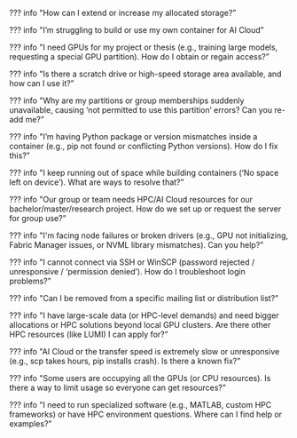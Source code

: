 ??? info "How can I extend or increase my allocated storage?”


??? info "I’m struggling to build or use my own container for AI Cloud”
    

??? info "I need GPUs for my project or thesis (e.g., training large models, requesting a special GPU partition). How do I obtain or regain access?”
    

??? info "Is there a scratch drive or high-speed storage area available, and how can I use it?”
    

??? info "Why are my partitions or group memberships suddenly unavailable, causing ‘not permitted to use this partition’ errors? Can you re-add me?”
    

??? info "I’m having Python package or version mismatches inside a container (e.g., pip not found or conflicting Python versions). How do I fix this?”
    

??? info "I keep running out of space while building containers (‘No space left on device’). What are ways to resolve that?”
    

??? info "Our group or team needs HPC/AI Cloud resources for our bachelor/master/research project. How do we set up or request the server for group use?”
    

??? info "I'm facing node failures or broken drivers (e.g., GPU not initializing, Fabric Manager issues, or NVML library mismatches). Can you help?”
    

??? info "I cannot connect via SSH or WinSCP (password rejected / unresponsive / ‘permission denied’). How do I troubleshoot login problems?”
    

??? info "Can I be removed from a specific mailing list or distribution list?”
    

??? info "I have large-scale data (or HPC-level demands) and need bigger allocations or HPC solutions beyond local GPU clusters. Are there other HPC resources (like LUMI) I can apply for?”
    

??? info "AI Cloud or the transfer speed is extremely slow or unresponsive (e.g., scp takes hours, pip installs crash). Is there a known fix?”
    

??? info "Some users are occupying all the GPUs (or CPU resources). Is there a way to limit usage so everyone can get resources?”
    

??? info "I need to run specialized software (e.g., MATLAB, custom HPC frameworks) or have HPC environment questions. Where can I find help or examples?”    
